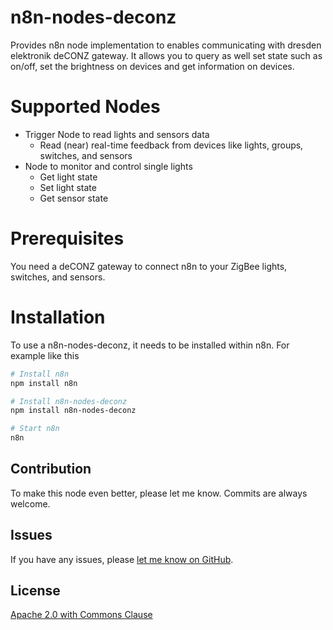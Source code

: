 # n8n-nodes-deconz
Provides n8n node implementation to enables communicating with dresden elektronik deCONZ gateway. It allows you to query as well set state such as on/off, set the brightness on devices and get information on devices.

# Supported Nodes
* Trigger Node to read lights and sensors data
  * Read (near) real-time feedback from devices like lights, groups, switches, and sensors
* Node to monitor and control single lights
  * Get light state
  * Set light state
  * Get sensor state

# Prerequisites
You need a deCONZ gateway to connect n8n to your ZigBee lights, switches, and sensors.

# Installation

To use a n8n-nodes-deconz, it needs to be installed within n8n. For example like this

```bash
# Install n8n
npm install n8n

# Install n8n-nodes-deconz
npm install n8n-nodes-deconz

# Start n8n
n8n
```

## Contribution

To make this node even better, please let me know. Commits are always welcome. 

## Issues

If you have any issues, please [let me know on GitHub](https://github.com/ajin/n8n-nodes-deconz/issues).


## License

[Apache 2.0 with Commons Clause](https://github.com/n8n-io/n8n/blob/master/packages/nodes-base/LICENSE.md)
